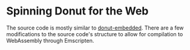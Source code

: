 # Spinning Donut for the Web
The source code is mostly similar to
[donut-embedded](https://gitlab.com/xrop/donut-embedded).
There are a few modifications to the source code's structure to allow for
compilation to WebAssembly through Emscripten.
